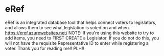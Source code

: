 # eRef
eRef is an integrated database tool that helps connect voters to legislators, and allows them to see what legislation is voted on and when. https://eref.azurewebsites.net/
NOTE: If you're using this website to try to add items, you need to FIRST CREATE a Legislator. If you do not do this, you will not have the requisite Representative ID to enter while registering a voter. Thank you for reading me!! PLH!!
